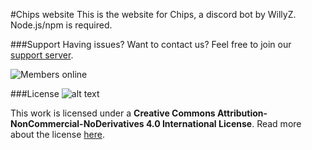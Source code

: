 #Chips website
This is the website for Chips, a discord bot by WillyZ.
Node.js/npm is required.

###Support
Having issues? Want to contact us? Feel free to join our [support server](https://discord.gg/jj5FzF7/).  

![Members online](https://discordapp.com/api/guilds/307623291479130132/embed.png)

###License
![alt text](https://i.creativecommons.org/l/by-nc-nd/4.0/88x31.png)

This work is licensed under a **Creative Commons Attribution-NonCommercial-NoDerivatives 4.0 International License**. Read more about the license [here](http://creativecommons.org/licenses/by-nc-nd/4.0/).
